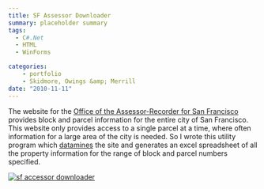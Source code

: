 ```yaml
---
title: SF Assessor Downloader
summary: placeholder summary
tags:
  - C#.Net
  - HTML
  - WinForms

categories:
    - portfolio
    - Skidmore, Owings &amp; Merrill
date: "2010-11-11"
---
```


The website for the [Office of the Assessor-Recorder for San Francisco](http://www.sfassessor.org/) provides block and parcel information for the entire city of San Francisco. This website only provides access to a single parcel at a time, where often information for a large area of the city is needed. So I wrote this utility program which [datamines](http://en.wikipedia.org/wiki/Data_mining) the site and generates an excel spreadsheet of all the property information for the range of block and parcel numbers specified.

[![sf accessor downloader](http://www.ericanastas.com/wp-content/uploads/2010/11/sf-accessor-downloader-636x511.png)](sf-accessor-downloader.png)
